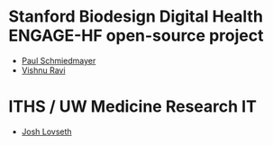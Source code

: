 <!--

This source file is part of the Stanford Biodesign Digital Health ENGAGE-HF open-source project

SPDX-FileCopyrightText: 2023 Stanford University and the project authors (see CONTRIBUTORS.md)

SPDX-License-Identifier: MIT

-->

# Stanford Biodesign Digital Health ENGAGE-HF open-source project

- [Paul Schmiedmayer](https://github.com/PSchmiedmayer)
- [Vishnu Ravi](https://github.com/vishnuravi)


# ITHS / UW Medicine Research IT
- [Josh Lovseth](lovseth@uw.edu)
